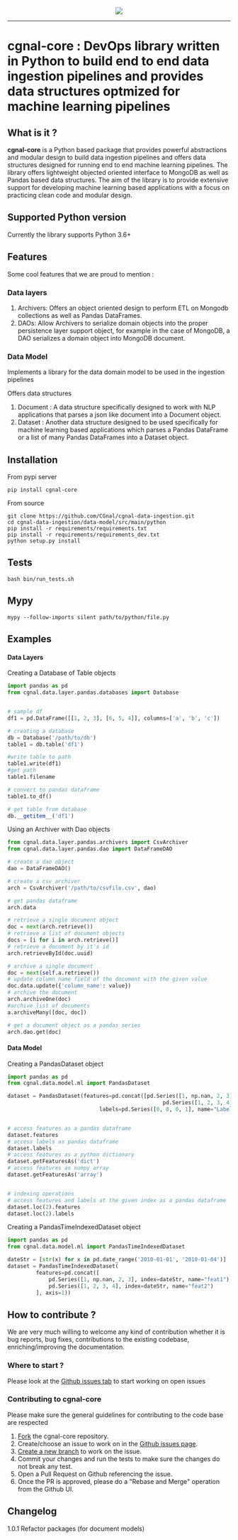
<div align="center">
  <img src="https://cgnal.com/wp-content/uploads/2016/05/Gnal_logo.png"><br>
</div>

-----------------


# cgnal-core : DevOps library written in Python to build end to end data ingestion pipelines and provides data structures optmized for machine learning pipelines 


## What is it ?
**cgnal-core** is a Python based package that provides powerful abstractions and modular design to build data 
ingestion  pipelines and offers data structures designed for running end to end machine learning pipelines. 
The library offers lightweight objected oriented interface to MongoDB as well as Pandas based data structures. 
The aim of the library is to provide extensive 
support for developing machine learning based applications with a focus on practicing clean code and modular design. 

## Supported Python version
Currently the library supports Python 3.6+

## Features
Some cool features that we are proud to mention : 

### Data layers 
1. Archivers: Offers an object oriented design to perform ETL on Mongodb collections as well as Pandas DataFrames.
2. DAOs: Allow Archivers to serialize domain objects into the proper persistence layer support object, for example 
in the case of MongoDB, a DAO serializes a domain object into MongoDB document.


### Data Model 
Implements a library for the data domain model to be used in the ingestion pipelines


Offers data structures 
1. Document : A data structure specifically designed to work with NLP applications that parses a json like document 
into a Document object. 
2. Dataset : Another data structure designed to be used specifically for machine learning based applications which 
parses a Pandas DataFrame or a list of many Pandas DataFrames into a Dataset object. 

## Installation
From pypi server
```
pip install cgnal-core
```

From source
```
git clone https://github.com/CGnal/cgnal-data-ingestion.git
cd cgnal-data-ingestion/data-model/src/main/python
pip install -r requirements/requirements.txt 
pip install -r requirements/requirements_dev.txt
python setup.py install 
```

## Tests 
```
bash bin/run_tests.sh
```

## Mypy 
```
mypy --follow-imports silent path/to/python/file.py
```

## Examples 

#### Data Layers
Creating a Database of Table objects
```python
import pandas as pd 
from cgnal.data.layer.pandas.databases import Database


# sample df
df1 = pd.DataFrame([[1, 2, 3], [6, 5, 4]], columns=['a', 'b', 'c'])

# creating a database 
db = Database('/path/to/db')
table1 = db.table('df1')

#write table to path
table1.write(df1)
#get path  
table1.filename

# convert to pandas dataframe 
table1.to_df()

# get table from database 
db.__getitem__('df1')

```

Using an Archiver with Dao objects
```python
from cgnal.data.layer.pandas.archivers import CsvArchiver
from cgnal.data.layer.pandas.dao import DataFrameDAO

# create a dao object 
dao = DataFrameDAO()

# create a csv archiver 
arch = CsvArchiver('/path/to/csvfile.csv', dao)

# get pandas dataframe 
arch.data

# retrieve a single document object 
doc = next(arch.retrieve())
# retrieve a list of document objects 
docs = [i for i in arch.retrieve()]
# retrieve a document by it's id 
arch.retrieveById(doc.uuid)

# archive a single document 
doc = next(self.a.retrieve())
# update column_name field of the document with the given value
doc.data.update({'column_name': value})
# archive the document 
arch.archiveOne(doc)
#archive list of documents
a.archiveMany([doc, doc])

# get a document object as a pandas series 
arch.dao.get(doc)

```
#### Data Model

Creating a PandasDataset object 
```python
import pandas as pd 
from cgnal.data.model.ml import PandasDataset

dataset = PandasDataset(features=pd.concat([pd.Series([1, np.nan, 2, 3], name="feat1"),
                                                 pd.Series([1, 2, 3, 4], name="feat2")], axis=1),
                             labels=pd.Series([0, 0, 0, 1], name="Label"))


# access features as a pandas dataframe 
dataset.features 
# access labels as pandas dataframe 
dataset.labels
# access features as a python dictionary 
dataset.getFeaturesAs('dict')
# access features as numpy array 
dataset.getFeaturesAs('array')


# indexing operations 
# access features and labels at the given index as a pandas dataframe  
dataset.loc(2).features
dataset.loc(2).labels
```

Creating a PandasTimeIndexedDataset object
```python
import pandas as pd 
from cgnal.data.model.ml import PandasTimeIndexedDataset 

dateStr = [str(x) for x in pd.date_range('2010-01-01', '2010-01-04')]
dataset = PandasTimeIndexedDataset(
         features=pd.concat([
             pd.Series([1, np.nan, 2, 3], index=dateStr, name="feat1"),
             pd.Series([1, 2, 3, 4], index=dateStr, name="feat2")
         ], axis=1))


```

## How to contribute ? 

We are very much willing to welcome any kind of contribution whether it is bug reports, bug fixes, contributions to the 
existing codebase, enriching/improving the documentation. 

### Where to start ? 
Please look at the [Github issues tab](https://github.com/CGnal/cgnal-data-ingestion/issues) to start working on open 
issues 

### Contributing to cgnal-core 
Please make sure the general guidelines for contributing to the code base are respected
1. [Fork](https://docs.github.com/en/get-started/quickstart/contributing-to-projects) the cgnal-core repository. 
2. Create/choose an issue to work on in the [Github issues page](https://github.com/CGnal/cgnal-data-ingestion/issues). 
3. [Create a new branch](https://docs.github.com/en/get-started/quickstart/github-flow) to work on the issue. 
4. Commit your changes and run the tests to make sure the changes do not break any test. 
5. Open a Pull Request on Github referencing the issue.
6. Once the PR is approved, please do a "Rebase and Merge" operation from the Github UI. 

## Changelog

1.0.1 Refactor packages (for document models) 
